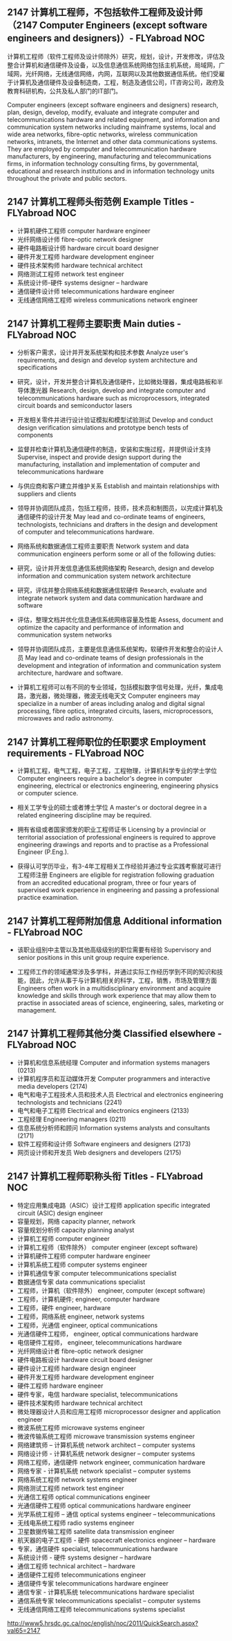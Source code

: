 ## 2147 计算机工程师，不包括软件工程师及设计师（2147 Computer Engineers (except software engineers and designers)）- FLYabroad NOC

计算机工程师（软件工程师及设计师除外）研究，规划，设计，开发修改，评估及整合计算机和通信硬件及设备，以及信息通信系统网络包括主机系统，局域网，广域网，光纤网络，无线通信网络，内网，互联网以及其他数据通信系统。他们受雇于计算机及通信硬件及设备制造商，工程，制造及通信公司，IT咨询公司，政府及教育科研机构，公共及私人部门的IT部门。

Computer engineers (except software engineers and designers) research, plan, design, develop, modify, evaluate and integrate computer and telecommunications hardware and related equipment, and information and communication system networks including mainframe systems, local and wide area networks, fibre-optic networks, wireless communication networks, intranets, the Internet and other data communications systems. They are employed by computer and telecommunication hardware manufacturers, by engineering, manufacturing and telecommunications firms, in information technology consulting firms, by governmental, educational and research institutions and in information technology units throughout the private and public sectors.

## 2147 计算机工程师头衔范例 Example Titles - FLYabroad NOC

* 计算机硬件工程师 computer hardware engineer
* 光纤网络设计师 fibre-optic network designer
* 硬件电路板设计师 hardware circuit board designer
* 硬件开发工程师 hardware development engineer
* 硬件技术架构师 hardware technical architect
* 网络测试工程师 network test engineer
* 系统设计师-硬件 systems designer – hardware
* 通信硬件设计师 telecommunications hardware engineer
* 无线通信网络工程师 wireless communications network engineer

## 2147 计算机工程师主要职责 Main duties - FLYabroad NOC

* 分析客户需求，设计并开发系统架构和技术参数
Analyze user's requirements, and design and develop system architecture and specifications

* 研究，设计，开发并整合计算机及通信硬件，比如微处理器，集成电路板和半导体激光器
Research, design, develop and integrate computer and telecommunications hardware such as microprocessors, integrated circuit boards and semiconductor lasers

* 开发相关零件并进行设计验证模拟和模型试验测试
Develop and conduct design verification simulations and prototype bench tests of components

* 监督并检查计算机及通信硬件的制造，安装和实施过程，并提供设计支持
Supervise, inspect and provide design support during the manufacturing, installation and implementation of computer and telecommunications hardware

* 与供应商和客户建立并维护关系
Establish and maintain relationships with suppliers and clients

* 领导并协调团队成员，包括工程师，技师，技术员和制图员，以完成计算机及通信硬件的设计开发
May lead and co-ordinate teams of engineers, technologists, technicians and drafters in the design and development of computer and telecommunications hardware.

* 网络系统和数据通信工程师主要职责
Network system and data communication engineers perform some or all of the following duties:

* 研究，设计并开发信息通信系统网络架构
Research, design and develop information and communication system network architecture

* 研究，评估并整合网络系统和数据通信软硬件
Research, evaluate and integrate network system and data communication hardware and software

* 评估，整理文档并优化信息通信系统网络容量及性能
Assess, document and optimize the capacity and performance of information and communication system networks

* 领导并协调团队成员，主要是信息通信系统架构，软硬件开发和整合的设计人员
May lead and co-ordinate teams of design professionals in the development and integration of information and communication system architecture, hardware and software.

* 计算机工程师可以有不同的专业领域，包括模拟数字信号处理，光纤，集成电路，激光器，微处理器，微波无线电天文
Computer engineers may specialize in a number of areas including analog and digital signal processing, fibre optics, integrated circuits, lasers, microprocessors, microwaves and radio astronomy.

## 2147 计算机工程师职位的任职要求 Employment requirements - FLYabroad NOC

* 计算机工程，电气工程，电子工程，工程物理，计算机科学专业的学士学位
Computer engineers require a bachelor's degree in computer engineering, electrical or electronics engineering, engineering physics or computer science.

* 相关工学专业的硕士或者博士学位
A master's or doctoral degree in a related engineering discipline may be required.

* 拥有省级或者国家颁发的职业工程师证书
Licensing by a provincial or territorial association of professional engineers is required to approve engineering drawings and reports and to practise as a Professional Engineer (P.Eng.).

* 获得认可学历毕业，有3-4年工程相关工作经验并通过专业实践考察就可进行工程师注册
Engineers are eligible for registration following graduation from an accredited educational program, three or four years of supervised work experience in engineering and passing a professional practice examination.

## 2147 计算机工程师附加信息 Additional information - FLYabroad NOC

* 该职业组别中主管以及其他高级级别的职位需要有经验
Supervisory and senior positions in this unit group require experience.

* 工程师工作的领域通常涉及多学科，并通过实际工作经历学到不同的知识和技能，因此，允许从事于与计算机相关的科学，工程，销售，市场及管理方面
Engineers often work in a multidisciplinary environment and acquire knowledge and skills through work experience that may allow them to practise in associated areas of science, engineering, sales, marketing or management.

## 2147 计算机工程师其他分类 Classified elsewhere - FLYabroad NOC

* 计算机和信息系统经理 Computer and information systems managers (0213)
* 计算机程序员和互动媒体开发 Computer programmers and interactive media developers (2174)
* 电气和电子工程技术人员和技术人员 Electrical and electronics engineering technologists and technicians (2241)
* 电气和电子工程师 Electrical and electronics engineers (2133)
* 工程经理 Engineering managers (0211)
* 信息系统分析师和顾问 Information systems analysts and consultants (2171)
* 软件工程师和设计师 Software engineers and designers (2173)
* 网页设计师和开发员 Web designers and developers (2175)

## 2147 计算机工程师职称头衔 Titles - FLYabroad NOC

* 特定应用集成电路（ASIC）设计工程师 application specific integrated circuit (ASIC) design engineer
* 容量规划，网络 capacity planner, network
* 容量规划分析师 capacity planning analyst
* 计算机工程师 computer engineer
* 计算机工程师（软件除外） computer engineer (except software)
* 计算机硬件工程师 computer hardware engineer
* 计算机系统工程师 computer systems engineer
* 计算机通信专家 computer telecommunications specialist
* 数据通信专家 data communications specialist
* 工程师，计算机（软件除外） engineer, computer (except software)
* 工程师，计算机硬件; engineer, computer hardware
* 工程师，硬件 engineer, hardware
* 工程师，网络系统 engineer, network systems
* 工程师，光通信 engineer, optical communications
* 光通信硬件工程师， engineer, optical communications hardware
* 电信硬件工程师， engineer, telecommunications hardware
* 光纤网络设计者 fibre-optic network designer
* 硬件电路板设计 hardware circuit board designer
* 硬件设计工程师 hardware design engineer
* 硬件开发工程师 hardware development engineer
* 硬件工程师 hardware engineer
* 硬件专家，电信 hardware specialist, telecommunications
* 硬件技术架构师 hardware technical architect
* 微处理器设计人员和应用工程师 microprocessor designer and application engineer
* 微波系统工程师 microwave systems engineer
* 微波传输系统工程师 microwave transmission systems engineer
* 网络建筑师 – 计算机系统 network architect – computer systems
* 网络设计师 - 计算机系统 network designer – computer systems
* 网络工程师，通信硬件 network engineer, communication hardware
* 网络专家 - 计算机系统 network specialist – computer systems
* 网络系统工程师 network systems engineer
* 网络测试工程师 network test engineer
* 光通信工程师 optical communications engineer
* 光通信硬件工程师 optical communications hardware engineer
* 光学系统工程师 – 通信 optical systems engineer – telecommunications
* 无线电系统工程师 radio systems engineer
* 卫星数据传输工程师 satellite data transmission engineer
* 航天器的电子工程师 - 硬件 spacecraft electronics engineer – hardware
* 专家，通信硬件 specialist, telecommunications hardware
* 系统设计师 - 硬件 systems designer – hardware
* 通信工程师 technical architect – hardware
* 通信硬件工程师 telecommunications engineer
* 通信硬件专家 telecommunications hardware engineer
* 通信专家 - 计算机系统 telecommunications hardware specialist
* 通信系统专家 telecommunications specialist – computer systems
* 无线通信网络工程师 telecommunications systems specialist

http://www5.hrsdc.gc.ca/noc/english/noc/2011/QuickSearch.aspx?val65=2147